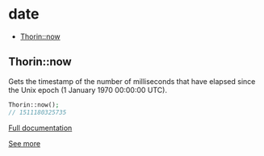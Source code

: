 # date

- [Thorin::now](#Thorin_now)
<a name="Thorin_now"></a>
## Thorin::now
Gets the timestamp of the number of milliseconds that have elapsed since the Unix epoch (1 January 1970 00:00:00 UTC).

```php
Thorin::now();
// 1511180325735
```

[Full documentation](/doc/src/functions/date/now.md)

[See more](https://github.com/lodash-php/lodash-php/blob/master/src/Date/now.php)
